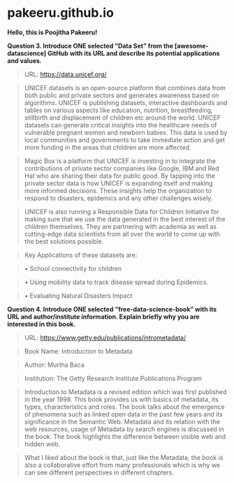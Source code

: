 # pakeeru.github.io
**Hello, this is Poojitha Pakeeru!**

**Question 3. Introduce ONE selected “Data Set” from the [awesome-datascience] GitHub with its
URL and describe its potential applications and values.**
>URL: https://data.unicef.org/

>UNICEF datasets is an open-source platform that combines data from both public and private sectors and generates awareness based on algorithms. UNICEF is publishing datasets, interactive dashboards and tables on various aspects like education, nutrition, breastfeeding, stillbirth and displacement of children etc around the world. UNICEF datasets can generate critical insights into the healthcare needs of vulnerable pregnant women and newborn babies. This data is used by local communities and governments to take immediate action and get more funding in the areas that children are more affected.

>Magic Box is a platform that UNICEF is investing in to integrate the contributions of private sector companies like Google, IBM and Red Hat who are sharing their data for public good. By tapping into the private sector data is how UNICEF is expanding itself and making more informed decisions. These insights help the organization to respond to disasters, epidemics and any other challenges wisely.

>UNICEF is also running a Responsible Data for Children Initiative for making sure that we use the data generated in the best interest of the children themselves. They are partnering with academia as well as cutting-edge data scientists from all over the world to come up with the best solutions possible.

>Key Applications of these datasets are:

>•	School connectivity for children

>•	Using mobility data to track disease spread during Epidemics.

>•	Evaluating Natural Disasters Impact

**Question 4. Introduce ONE selected “free-data-science-book” with its URL and author/institute
information. Explain briefly why you are interested in this book.**

>URL: https://www.getty.edu/publications/intrometadata/

>Book Name: Introduction to Metadata

>Author: Murtha Baca

>Institution: The Getty Research Institute Publications Program

>Introduction to Metadata is a revised edition which was first published in the year 1998. This book provides us with basics of metadata, its types, characteristics and roles. The book talks about the emergence of phenomena such as linked open data in the past few years and its significance in the Semantic Web. Metadata and its relation with the web resources, usage of Metadata by search engines is discussed in the book. The book highlights the difference between visible web and hidden web.

>What I liked about the book is that, just like the Metadata, the book is also a collaborative effort from many professionals which is why we can see different perspectives in different chapters. 

